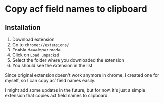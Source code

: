 # Copy acf field names to clipboard

## Installation

1. Download extension
2. Go to `chrome://extensions/`
3. Enable developer mode
4. Click on `Load unpacked`
5. Select the folder where you downloaded the extension
6. You should see the extension in the list

Since original extension doesn't work anymore in chrome, I created one for myself, so I can copy acf field names easily.

I might add some updates in the future, but for now, it's just a simple extension that copies acf field names to clipboard.
